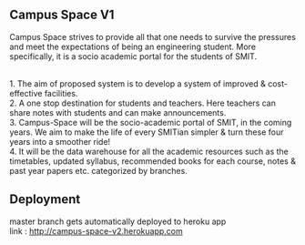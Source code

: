 ## Campus Space V1
Campus Space strives to provide all that one needs to survive the pressures and meet the expectations of being an engineering student. More specifically, it is a socio academic portal for the students of SMIT. ​

<br>1. The aim of proposed system is to develop a system of improved & cost-effective facilities.​
<br>2. A one stop destination for students and teachers. Here teachers can share notes with students and can make announcements.​
<br>3. Campus-Space will be the socio-academic portal of SMIT, in the coming years. We aim to make the life of every SMITian simpler & turn these four years into a smoother ride!​
<br>4. It will be the data warehouse for all the academic resources such as the timetables, updated syllabus, recommended books for each course, notes & past year papers etc. categorized by branches.​

## Deployment
master branch gets automatically deployed to heroku app
<br> link : http://campus-space-v2.herokuapp.com
